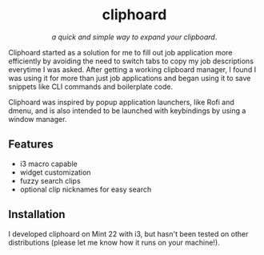 <h1 align="center"> cliphoard </h1>
<p align="center"><i>a quick and simple way to expand your clipboard</i>.</p>

Cliphoard started as a solution for me to fill out job application more efficiently by avoiding the need to switch tabs to copy my job descriptions everytime I was asked. After getting a working clipboard manager, I found I was using it for more than just job applications and began using it to save snippets like CLI commands and boilerplate code.

Cliphoard was inspired by popup application launchers, like Rofi and dmenu, and is also intended to be launched with keybindings by using a window manager.

## Features
- i3 macro capable
- widget customization
- fuzzy search clips
- optional clip nicknames for easy search

## Installation
I developed cliphoard on Mint 22 with i3, but hasn't been tested on other distributions (please let me know how it runs on your machine!).
